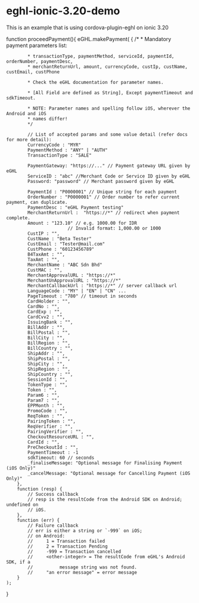 # eghl-ionic-3.20-demo
This is an example that is using cordova-plugin-eghl on ionic 3.20

function proceedPayment(){
    eGHL.makePayment(
        {
            /*
            * Mandatory payment parameters list:

            * transactionType, paymentMethod, serviceId, paymentId, orderNumber, paymentDesc,
            * merchantReturnUrl, amount, currencyCode, custIp, custName, custEmail, custPhone

            * Check the eGHL documentation for parameter names.

            * [All Field are defined as String], Except paymentTimeout and sdkTimeout.

            * NOTE: Parameter names and spelling follow iOS, wherever the Android and iOS
            * names differ!
            */

            // List of accepted params and some value detail (refer docs for more detail):
            CurrencyCode : "MYR" 
            PaymentMethod : "ANY" | "AUTH"
            TransactionType : "SALE"

            PaymentGateway: "https://..." // Payment gateway URL given by eGHL
            ServiceID : "abc" //Merchant Code or Service ID given by eGHL
            Password: "password" // Merchant password given by eGHL

            PaymentId : "P0000001" // Unique string for each payment
            OrderNumber : "P0000001" // Order number to refer current payment, can duplicate.
            PaymentDesc : "eGHL Payment testing"
            MerchantReturnUrl :  "https://*" // redirect when payment complete.
            Amount : "123.10" // e.g. 1000.00 for IDR
                           // Invalid format: 1,000.00 or 1000
            CustIP : "",
            CustName : "Beta Tester"
            CustEmail : "Tester@mail.com"
            CustPhone : "60123456789"
            B4TaxAmt : "",
            TaxAmt : "",
            MerchantName : "ABC Sdn Bhd"
            CustMAC : "",
            MerchantApprovalURL : "https://*"
            MerchantUnApprovalURL : "https://*"
            MerchantCallbackUrl : "https://*" // server callback url
            LanguageCode : "MY" | "EN" | "CN" ...
            PageTimeout : "780" // timeout in seconds
            CardHolder : "",
            CardNo : "",
            CardExp : "",
            CardCvv2 : "",
            IssuingBank : "",
            BillAddr : "",
            BillPostal : "",
            BillCity : "",
            BillRegion : "",
            BillCountry : "",
            ShipAddr : "",
            ShipPostal : "",
            ShipCity : "",
            ShipRegion : "",
            ShipCountry : "",
            SessionId : "",
            TokenType : "",
            Token : "",
            Param6 : "",
            Param7 : "",
            EPPMonth : "",
            PromoCode : "",
            ReqToken : "",
            PairingToken : "",
            ReqVerifier : "",
            PairingVerifier : "",
            CheckoutResourceURL : "",
            CardId : "",
            PreCheckoutId : "",
            PaymentTimeout : -1
            sdkTimeout: 60 // seconds
            _finaliseMessage: "Optional message for Finalising Payment (iOS Only)"
            _cancelMessage: "Optional message for Cancelling Payment (iOS Only)"
        },
        function (resp) {
            // Success callback
            // resp is the resultCode from the Android SDK on Android; undefined on
            // iOS.
        },
        function (err) {
            // Failure callback
            // err is either a string or `-999` on iOS;
            // on Android:
            //     1 = Transaction failed
            //     2 = Transaction Pending
            //     -999 = Transaction cancelled
            //     <other-integer> = The resultCode from eGHL's Android SDK, if a
            //          message string was not found.
            //     "an error message" = error message
        }
    );
}
